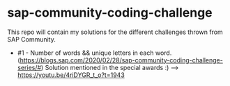 # sap-community-coding-challenge
This repo will contain my solutions for the different challenges thrown from SAP Community. 

* #1 - Number of words && unique letters in each word. (https://blogs.sap.com/2020/02/28/sap-community-coding-challenge-series/#)
Solution mentioned in the special awards :) --> https://youtu.be/4riDYGR_t_o?t=1943
